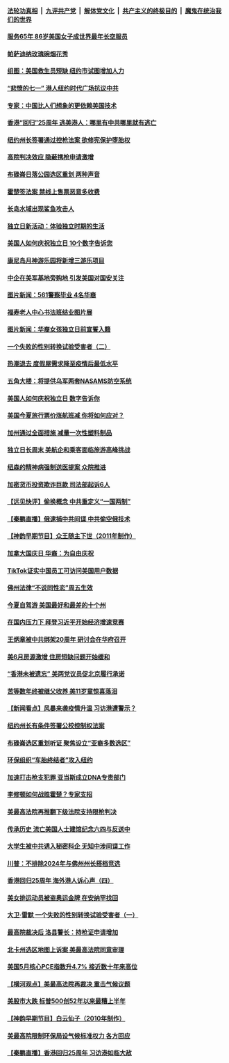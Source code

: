 ####  [法轮功真相](../../../../basic/blob/master/README.md?t=07021731) &nbsp;|&nbsp; [九评共产党](../../../../9ping.md/blob/master/README.md?t=07021731) &nbsp;|&nbsp; [解体党文化](../../../../jtdwh.md/blob/master/README.md?t=07021731)  &nbsp;|&nbsp; [共产主义的终极目的](../../../../gczydzjmd.md/blob/master/README.md?t=07021731) &nbsp;|&nbsp; [魔鬼在统治我们的世界](../../../../mgztzwmdsj.md/blob/master/README.md?t=07021731) 

#### [服务65年 86岁美国女子成世界最年长空服员](../pages/nsc412/n13771989.md?t=07021731) 

#### [帕萨迪纳玫瑰碗烟花秀](../pages/nsc412/n13771971.md?t=07021731) 

#### [组图：美国救生员短缺 纽约市试图增加人力](../pages/nsc412/n13771387.md?t=07021731) 

#### [“悲愤的七一” 港人纽约时代广场抗议中共](../pages/nsc412/n13771917.md?t=07021731) 

#### [专家：中国比人们想象的更依赖美国技术](../pages/nsc412/n13771906.md?t=07021731) 

#### [香港“回归”25周年 逃美港人：哪里有中共哪里就有逃亡](../pages/nsc412/n13771936.md?t=07021731) 

#### [纽约州长签署通过控枪法案 欲修宪保护堕胎权](../pages/nsc412/n13771947.md?t=07021731) 

#### [高院判决效应 隐蔽携枪申请激增](../pages/nsc412/n13771953.md?t=07021731) 

#### [布碌崙日落公园选区重划 两种声音](../pages/nsc412/n13771925.md?t=07021731) 

#### [霍楚签法案 禁线上售票恶意多收费](../pages/nsc412/n13771930.md?t=07021731) 

#### [长岛水域出现鲨鱼攻击人](../pages/nsc412/n13771931.md?t=07021731) 

#### [独立日新活动：体验独立时期的生活](../pages/nsc412/n13771932.md?t=07021731) 

#### [美国人如何庆祝独立日 10个数字告诉您](../pages/nsc412/n13771934.md?t=07021731) 

#### [康尼岛月神游乐园将新增三游乐项目](../pages/nsc412/n13771938.md?t=07021731) 

#### [中企在美军基地旁购地 引发美国对国安关注](../pages/nsc412/n13771735.md?t=07021731) 

#### [图片新闻：561警察毕业 4名华裔](../pages/nsc412/n13771940.md?t=07021731) 

#### [福寿老人中心书法班结业图片展](../pages/nsc412/n13771942.md?t=07021731) 

#### [图片新闻：华裔女孩独立日前宣誓入籍](../pages/nsc412/n13771951.md?t=07021731) 

#### [一个失败的性别转换试验受害者（二）](../pages/nsc412/n13771916.md?t=07021731) 

#### [热潮退去 度假屋需求降至疫情后最低水平](../pages/nsc412/n13771913.md?t=07021731) 

#### [五角大楼：将提供乌军两套NASAMS防空系统](../pages/nsc412/n13771835.md?t=07021731) 

#### [美国人如何庆祝独立日 数字告诉你](../pages/nsc412/n13771602.md?t=07021731) 

#### [美国今夏旅行票价涨航班减 你将如何应对？](../pages/nsc412/n13771723.md?t=07021731) 

#### [加州通过全面措施 减量一次性塑料制品](../pages/nsc412/n13771767.md?t=07021731) 

#### [独立日长周末 美航企和乘客面临旅游高峰挑战](../pages/nsc412/n13771695.md?t=07021731) 

#### [纽森的精神病强制送医提案 众院推进](../pages/nsc412/n13771741.md?t=07021731) 

#### [加密货币投资欺诈巨款 司法部起诉6人](../pages/nsc412/n13771728.md?t=07021731) 

#### [【远见快评】偷换概念 中共重定义“一国两制”](../pages/nsc412/n13771721.md?t=07021731) 

#### [【秦鹏直播】俄逮捕中共间谍 中共偷空俄技术](../pages/nsc412/n13771492.md?t=07021731) 

#### [【神韵早期节目】众王随主下世（2011年制作）](../pages/nsc412/n13771594.md?t=07021731) 

#### [加拿大国庆日 华裔：为自由庆祝](../pages/nsc412/n13771688.md?t=07021731) 

#### [TikTok证实中国员工可访问美国用户数据](../pages/nsc412/n13771690.md?t=07021731) 

#### [佛州法律“不说同性恋”周五生效](../pages/nsc412/n13771681.md?t=07021731) 

#### [今夏自驾游 美国最好和最差的十个州](../pages/nsc412/n13771663.md?t=07021731) 

#### [在国内压力下 拜登习近平开始经济增速竞赛](../pages/nsc412/n13771658.md?t=07021731) 

#### [王炳章被中共绑架20周年 研讨会在华府召开](../pages/nsc412/n13771656.md?t=07021731) 

#### [美6月房源激增 住房短缺问题开始缓和](../pages/nsc412/n13771588.md?t=07021731) 

#### [“香港未被遗忘” 美两党议员促北京履行承诺](../pages/nsc412/n13771578.md?t=07021731) 

#### [苦等数年终被继父收养 美11岁童惊喜落泪](../pages/nsc412/n13771116.md?t=07021731) 

#### [【新闻看点】风暴来袭疫情升温 习访港遭警示？](../pages/nsc412/n13770878.md?t=07021731) 

#### [纽约州长有条件签署公校控制权法案](../pages/nsc412/n13771221.md?t=07021731) 

#### [布碌崙选区重划听证 聚焦设立“亚裔多数选区”](../pages/nsc412/n13771217.md?t=07021731) 

#### [环保组织“车胎终结者”攻入纽约](../pages/nsc412/n13771219.md?t=07021731) 

#### [加速打击枪支犯罪 亚当斯成立DNA专责部门](../pages/nsc412/n13771214.md?t=07021731) 

#### [李修顿如何战胜霍楚？专家支招](../pages/nsc412/n13771198.md?t=07021731) 

#### [美最高法院再推翻下级法院支持限枪判决](../pages/nsc412/n13771033.md?t=07021731) 

#### [传承历史 流亡美国人士建馆纪念六四与反送中](../pages/nsc412/n13771096.md?t=07021731) 

#### [大学生被中共诱入秘密科企 无知中涉间谍工作](../pages/nsc412/n13771025.md?t=07021731) 

#### [川普：不排除2024年与佛州州长搭档竞选](../pages/nsc412/n13771035.md?t=07021731) 

#### [香港回归25周年 海外港人诉心声（四）](../pages/nsc412/n13771079.md?t=07021731) 

#### [美女排运动员被盗奥运金牌 在安纳罕找回](../pages/nsc412/n13771074.md?t=07021731) 

#### [大卫·雷默 一个失败的性别转换试验受害者（一）](../pages/nsc412/n13771051.md?t=07021731) 

#### [最高院裁决后 洛县警长：持枪证申请增加](../pages/nsc412/n13771018.md?t=07021731) 

#### [北卡州选区地图上诉案 美最高法院同意审理](../pages/nsc412/n13770945.md?t=07021731) 

#### [美国5月核心PCE指数升4.7% 接近数十年来高位](../pages/nsc412/n13770992.md?t=07021731) 

#### [【横河观点】美最高法院再裁决 重击气候议题](../pages/nsc412/n13771017.md?t=07021731) 

#### [美股市大跌 标普500创52年以来最糟上半年](../pages/nsc412/n13770988.md?t=07021731) 

#### [【神韵早期节目】白云仙子（2010年制作）](../pages/nsc412/n13770844.md?t=07021731) 

#### [美最高院限制环保局设气候标准权力 各方回应](../pages/nsc412/n13770901.md?t=07021731) 

#### [【秦鹏直播】香港回归25周年 习访港如临大敌](../pages/nsc412/n13770998.md?t=07021731) 

